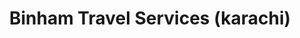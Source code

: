 ---
title: "Binham Travel Services (karachi)"
url: /karachi/binham-travel-services-karachi/
shop: travel agency
---